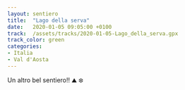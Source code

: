 ```yaml
---
layout: sentiero
title:  "Lago della serva"
date:   2020-01-05 09:05:00 +0100
track:  /assets/tracks/2020-01-05-Lago_della_serva.gpx
track_color: green
categories:
- Italia
- Val d'Aosta
---
```


Un altro bel sentiero!! :mountain: :snowflake: